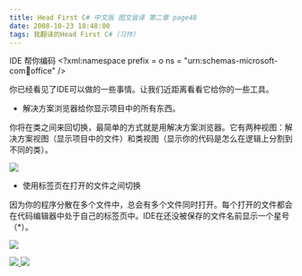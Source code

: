 ```yaml
---
title: Head First C# 中文版 图文皆译 第二章 page48
date: 2008-10-23 18:48:00
tags: 我翻译的Head First C#（习作）
---
```

IDE  帮你编码  <?xml:namespace prefix = o ns = "urn:schemas-microsoft-
com:office:office" />

你已经看见了IDE可以做的一些事情。让我们近距离看看它给你的一些工具。

*  解决方案浏览器给你显示项目中的所有东西。 

你将在类之间来回切换，最简单的方式就是用解决方案浏览器。它有两种视图：解决方案视图（显示项目中的文件）和类视图（显示你的代码是怎么在逻辑上分割到不同的类）。

![](https://p-blog.csdn.net/images/p_blog_csdn_net/cuipengfei1/EntryImages/20081023/%E6%88%AA%E5%9B%BE00633603845225000000.jpg)

*  使用标签页在打开的文件之间切换 

因为你的程序分散在多个文件中，总会有多个文件同时打开。每个打开的文件都会在代码编辑器中处于自己的标签页中。IDE在还没被保存的文件名前显示一个星号（*）。

![](https://p-blog.csdn.net/images/p_blog_csdn_net/cuipengfei1/EntryImages/20081023/%E6%88%AA%E5%9B%BE01633603845225781250.jpg)



[ ![](https://profile.csdnimg.cn/5/2/5/3_cuipengfei1)
![](https://g.csdnimg.cn/static/user-reg-year/1x/11.png)
](https://blog.csdn.net/cuipengfei1)





